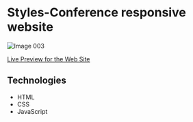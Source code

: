 # Styles-Conference responsive website

![Image 003](https://user-images.githubusercontent.com/67595212/117533013-ed741700-b007-11eb-8815-f6843e31e2df.png)

[Live Preview for the Web Site](https://styles-conference-by-arvind.netlify.app/)

## Technologies
* HTML
* CSS
* JavaScript

